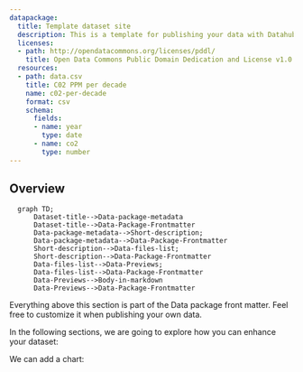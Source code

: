 ```yaml
---
datapackage:
  title: Template dataset site
  description: This is a template for publishing your data with Datahub Cloud.
  licenses:
  - path: http://opendatacommons.org/licenses/pddl/
    title: Open Data Commons Public Domain Dedication and License v1.0
  resources:
  - path: data.csv
    title: C02 PPM per decade
    name: c02-per-decade
    format: csv
    schema:
      fields:
      - name: year
        type: date
      - name: co2
        type: number
---
```


## Overview

```mermaid
  graph TD;
      Dataset-title-->Data-package-metadata
      Dataset-title-->Data-Package-Frontmatter
      Data-package-metadata-->Short-description;
      Data-package-metadata-->Data-Package-Frontmatter
      Short-description-->Data-files-list;
      Short-description-->Data-Package-Frontmatter
      Data-files-list-->Data-Previews;
      Data-files-list-->Data-Package-Frontmatter
      Data-Previews-->Body-in-markdown
      Data-Previews-->Data-Package-Frontmatter
```

Everything above this section is part of the Data package front matter. Feel free to customize it when publishing your own data. 

In the following  sections, we are going to explore how you can enhance your dataset:



We can add a chart:

<LineChart
  data="./data.csv"
  title="C02 per decade"
  xAxis="year"
  yAxis="co2"
/>
